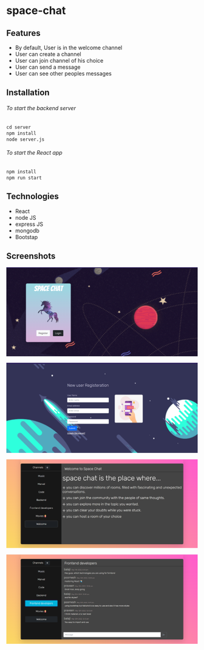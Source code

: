 # space-chat

## Features

- By default, User is in the welcome channel
- User can create a channel
- User can join channel of his choice
- User can send a message
- User can see other peoples messages

## Installation

###### To start the backend server

```
cd server
npm install
node server.js
```

###### To start the React app

```
npm install
npm run start
```

## Technologies

- React
- node JS
- express JS
- mongodb
- Bootstap

## Screenshots

![Register or login page](https://github.com/poornesh-chenna/space-chat/blob/main/screenshots/starting%20page.png)

![Register page](https://github.com/poornesh-chenna/space-chat/blob/main/screenshots/registerpage.png)

![welcome page](https://github.com/poornesh-chenna/space-chat/blob/main/screenshots/welcometospacechat.png)

![chats](https://github.com/poornesh-chenna/space-chat/blob/main/screenshots/chatpage.png)
